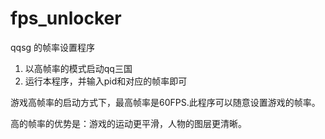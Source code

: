 # fps_unlocker

qqsg 的帧率设置程序

1. 以高帧率的模式启动qq三国
2. 运行本程序，并输入pid和对应的帧率即可

游戏高帧率的启动方式下，最高帧率是60FPS.此程序可以随意设置游戏的帧率。

高的帧率的优势是：游戏的运动更平滑，人物的图层更清晰。
